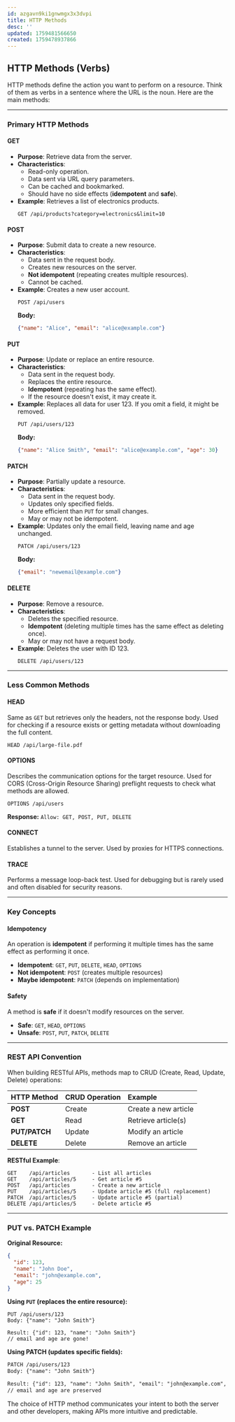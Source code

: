 ```yaml
---
id: azgavn9ki1gnwmgx3x3dvpi
title: HTTP Methods
desc: ''
updated: 1759481566650
created: 1759478937866
---
```


## HTTP Methods (Verbs)
HTTP methods define the action you want to perform on a resource. Think of them as verbs in a sentence where the URL is the noun. Here are the main methods:

---

### Primary HTTP Methods

#### GET
* **Purpose**: Retrieve data from the server.
* **Characteristics**:
    * Read-only operation.
    * Data sent via URL query parameters.
    * Can be cached and bookmarked.
    * Should have no side effects (**idempotent** and **safe**).
* **Example**: Retrieves a list of electronics products.
    ```http
    GET /api/products?category=electronics&limit=10
    ```

#### POST
* **Purpose**: Submit data to create a new resource.
* **Characteristics**:
    * Data sent in the request body.
    * Creates new resources on the server.
    * **Not idempotent** (repeating creates multiple resources).
    * Cannot be cached.
* **Example**: Creates a new user account.
    ```http
    POST /api/users
    ```
    **Body:**
    ```json
    {"name": "Alice", "email": "alice@example.com"}
    ```

#### PUT
* **Purpose**: Update or replace an entire resource.
* **Characteristics**:
    * Data sent in the request body.
    * Replaces the entire resource.
    * **Idempotent** (repeating has the same effect).
    * If the resource doesn't exist, it may create it.
* **Example**: Replaces all data for user 123. If you omit a field, it might be removed.
    ```http
    PUT /api/users/123
    ```
    **Body:**
    ```json
    {"name": "Alice Smith", "email": "alice@example.com", "age": 30}
    ```

#### PATCH
* **Purpose**: Partially update a resource.
* **Characteristics**:
    * Data sent in the request body.
    * Updates only specified fields.
    * More efficient than `PUT` for small changes.
    * May or may not be idempotent.
* **Example**: Updates only the email field, leaving name and age unchanged.
    ```http
    PATCH /api/users/123
    ```
    **Body:**
    ```json
    {"email": "newemail@example.com"}
    ```

#### DELETE
* **Purpose**: Remove a resource.
* **Characteristics**:
    * Deletes the specified resource.
    * **Idempotent** (deleting multiple times has the same effect as deleting once).
    * May or may not have a request body.
* **Example**: Deletes the user with ID 123.
    ```http
    DELETE /api/users/123
    ```

---

### Less Common Methods

#### HEAD
Same as `GET` but retrieves only the headers, not the response body. Used for checking if a resource exists or getting metadata without downloading the full content.
```http
HEAD /api/large-file.pdf
```

#### OPTIONS
Describes the communication options for the target resource. Used for CORS (Cross-Origin Resource Sharing) preflight requests to check what methods are allowed.
```http
OPTIONS /api/users
```
**Response:** `Allow: GET, POST, PUT, DELETE`

#### CONNECT
Establishes a tunnel to the server. Used by proxies for HTTPS connections.

#### TRACE
Performs a message loop-back test. Used for debugging but is rarely used and often disabled for security reasons.

---

### Key Concepts

#### Idempotency
An operation is **idempotent** if performing it multiple times has the same effect as performing it once.
* **Idempotent**: `GET`, `PUT`, `DELETE`, `HEAD`, `OPTIONS`
* **Not idempotent**: `POST` (creates multiple resources)
* **Maybe idempotent**: `PATCH` (depends on implementation)

#### Safety
A method is **safe** if it doesn't modify resources on the server.
* **Safe**: `GET`, `HEAD`, `OPTIONS`
* **Unsafe**: `POST`, `PUT`, `PATCH`, `DELETE`

---

### REST API Convention
When building RESTful APIs, methods map to CRUD (Create, Read, Update, Delete) operations:

| HTTP Method | CRUD Operation | Example |
| :--- | :--- | :--- |
| **POST** | Create | Create a new article |
| **GET** | Read | Retrieve article(s) |
| **PUT/PATCH** | Update | Modify an article |
| **DELETE** | Delete | Remove an article |

**RESTful Example**:
```http
GET    /api/articles       - List all articles
GET    /api/articles/5     - Get article #5
POST   /api/articles       - Create a new article
PUT    /api/articles/5     - Update article #5 (full replacement)
PATCH  /api/articles/5     - Update article #5 (partial)
DELETE /api/articles/5     - Delete article #5
```

---

### PUT vs. PATCH Example
**Original Resource:**
```json
{
  "id": 123,
  "name": "John Doe",
  "email": "john@example.com",
  "age": 25
}
```

**Using `PUT` (replaces the entire resource):**
```http
PUT /api/users/123
Body: {"name": "John Smith"}

Result: {"id": 123, "name": "John Smith"}
// email and age are gone!
```
**Using PATCH (updates specific fields):**
```html
PATCH /api/users/123
Body: {"name": "John Smith"}

Result: {"id": 123, "name": "John Smith", "email": "john@example.com", "age": 25}
// email and age are preserved
```

The choice of HTTP method communicates your intent to both the server and other developers, making APIs more intuitive and predictable.